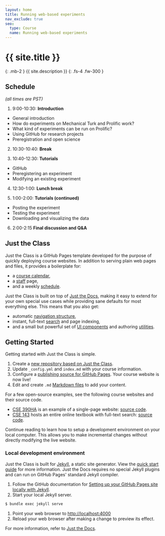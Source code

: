 ```yaml
---
layout: home
title: Running web-based experiments
nav_exclude: true
seo:
  type: Course
  name: Running web-based experiments
---
```


# {{ site.title }}
{: .mb-2 }
{{ site.description }}
{: .fs-4 .fw-300 }

## Schedule

_(all times are PST)_

1. 9:00-10:30: **Introduction**
  - General introduction
  - How do experiments on Mechanical Turk and Prolific work?
  - What kind of experiments can be run on Prolific?
  - Using GitHub for research projects
  - Preregistration and open science

2. 10:30-10:40: **Break**

3. 10:40-12:30: **Tutorials**
  - GitHub
  - Preregistering an experiment
  - Modifying an existing experiment

4. 12:30-1:00: **Lunch break**

5. 1:00-2:00: **Tutorials (continued)**
  - Posting the experiment
  - Testing the experiment
  - Downloading and visualizing the data
 
 6. 2:00-2:15 **Final discussion and Q&A**
  



## Just the Class

Just the Class is a GitHub Pages template developed for the purpose of quickly deploying course websites. In addition to serving plain web pages and files, it provides a boilerplate for:

- a [course calendar](calendar.md),
- a [staff](staff.md) page,
- and a weekly [schedule](schedule.md).

Just the Class is built on top of [Just the Docs](https://github.com/pmarsceill/just-the-docs), making it easy to extend for your own special use cases while providing sane defaults for most everything else. This means that you also get:

- automatic [navigation structure](https://pmarsceill.github.io/just-the-docs/docs/navigation-structure/),
- instant, full-text [search](https://pmarsceill.github.io/just-the-docs/docs/search/) and page indexing,
- and a small but powerful set of [UI components](https://pmarsceill.github.io/just-the-docs/docs/ui-components) and authoring [utilities](https://pmarsceill.github.io/just-the-docs/docs/utilities).

## Getting Started

Getting started with Just the Class is simple.

1. Create a [new repository based on Just the Class](https://github.com/kevinlin1/just-the-class/generate).
1. Update `_config.yml` and `index.md` with your course information.
1. Configure a [publishing source for GitHub Pages](https://help.github.com/en/articles/configuring-a-publishing-source-for-github-pages). Your course website is now live!
1. Edit and create `.md` [Markdown files](https://guides.github.com/features/mastering-markdown/) to add your content.

For a few open-source examples, see the following course websites and their source code.

- [CSE 390HA](https://courses.cs.washington.edu/courses/cse390ha/20au/) is an example of a single-page website: [source code](https://gitlab.cs.washington.edu/cse390ha/20au/website).
- [CSE 143](https://courses.cs.washington.edu/courses/cse143/20au/) hosts an entire online textbook with full-text search: [source code](https://gitlab.cs.washington.edu/cse143/20au/website).

Continue reading to learn how to setup a development environment on your local computer. This allows you to make incremental changes without directly modifying the live website.

### Local development environment

Just the Class is built for [Jekyll](https://jekyllrb.com), a static site generator. View the [quick start guide](https://jekyllrb.com/docs/) for more information. Just the Docs requires no special Jekyll plugins and can run on GitHub Pages' standard Jekyll compiler.

1. Follow the GitHub documentation for [Setting up your GitHub Pages site locally with Jekyll](https://help.github.com/en/articles/setting-up-your-github-pages-site-locally-with-jekyll).
1. Start your local Jekyll server.
```bash
$ bundle exec jekyll serve
```
1. Point your web browser to [http://localhost:4000](http://localhost:4000)
1. Reload your web browser after making a change to preview its effect.

For more information, refer to [Just the Docs](https://pmarsceill.github.io/just-the-docs/).
